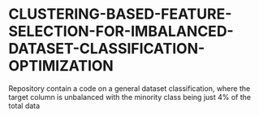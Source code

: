 # CLUSTERING-BASED-FEATURE-SELECTION-FOR-IMBALANCED-DATASET-CLASSIFICATION-OPTIMIZATION
Repository contain a code on a general dataset classification, where the target column is unbalanced with the minority class being just 4% of the total data 
